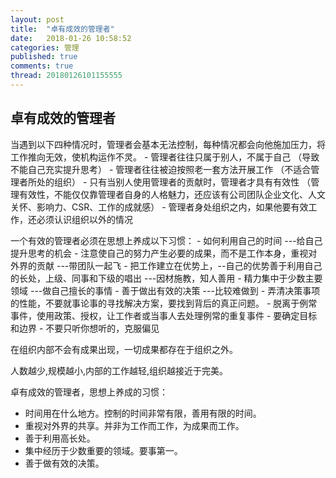 ```yaml
---
layout: post
title:  "卓有成效的管理者"
date:   2018-01-26 10:58:52
categories: 管理
published: true
comments: true
thread: 20180126101155555
---
```

卓有成效的管理者
---

当遇到以下四种情况时，管理者会基本无法控制，每种情况都会向他施加压力，将工作推向无效，使机构运作不灵。
    - 管理者往往只属于别人，不属于自己 （导致不能自己充实提升思考）
    - 管理者往往被迫按照老一套方法开展工作 （不适合管理者所处的组织）
    - 只有当别人使用管理者的贡献时，管理者才具有有效性 （管理有效性，不能仅仅靠管理者自身的人格魅力，还应该有公司团队企业文化、人文关怀、影响力、CSR、工作的成就感）
    - 管理者身处组织之内，如果他要有效工作，还必须认识组织以外的情况

一个有效的管理者必须在思想上养成以下习惯：
    - 如何利用自己的时间 ---给自己提升思考的机会
    - 注意使自己的努力产生必要的成果，而不是工作本身，重视对外界的贡献 ---带团队一起飞
    - 把工作建立在优势上，--自己的优势善于利用自己的长处，上级、同事和下级的唱出 ---因材施教，知人善用
    - 精力集中于少数主要领域 ---做自己擅长的事情
    - 善于做出有效的决策  ---比较难做到
        - 弄清决策事项的性能，不要就事论事的寻找解决方案，要找到背后的真正问题。
        - 脱离于例常事件，使用政策、授权，让工作者或当事人去处理例常的重复事件
        - 要确定目标和边界
        - 不要只听你想听的，克服偏见

在组织内部不会有成果出现，一切成果都存在于组织之外。

人数越少,规模越小,内部的工作越轻,组织越接近于完美。


卓有成效的管理者，思想上养成的习惯：
  - 时间用在什么地方。控制的时间非常有限，善用有限的时间。
  - 重视对外界的共享。并非为工作而工作，为成果而工作。
  - 善于利用高长处。
  - 集中经历于少数重要的领域。要事第一。
  - 善于做有效的决策。
